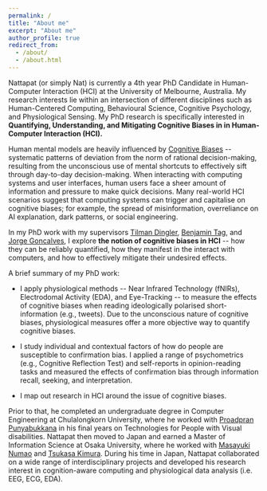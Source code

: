```yaml
---
permalink: /
title: "About me"
excerpt: "About me"
author_profile: true
redirect_from: 
  - /about/
  - /about.html
---
```


Nattapat (or simply Nat) is currently a 4th year PhD Candidate in Human-Computer Interaction (HCI) at the University of Melbourne, Australia. My research interests lie within an intersection of different disciplines such as Human-Centered Computing, Behavioural Science, Cognitive Psychology, and Physiological Sensing. My PhD research is specifically interested in **Quantifying, Understanding, and Mitigating Cognitive Biases in in Human-Computer Interaction (HCI).**

Human mental models are heavily influenced by [Cognitive Biases](https://en.wikipedia.org/wiki/Cognitive_bias) -- systematic patterns of deviation from the norm of rational decision-making, resulting from the unconscious use of mental shortcuts to effectively sift through day-to-day decision-making. When interacting with computing systems and user interfaces, human users face a sheer amount of information and pressure to make quick decisions. Many real-world HCI scenarios suggest that computing systems can trigger and capitalise on cognitive biases; for example, the spread of misinformation, overreliance on AI explanation, dark patterns, or social engineering. 

In my PhD work with my supervisors [Tilman Dingler](http://www.tilmanification.com), [Benjamin Tag](https://findanexpert.unimelb.edu.au/profile/852535-benjamin-tag), and [Jorge Goncalves](https://www.jorgegoncalves.com/), I explore **the notion of cognitive biases in HCI** -- how they can be reliably quantified, how they manifest in the interact with computers, and how to effectively mitigate their undesired effects.

A brief summary of my PhD work:
* I apply physiological methods -- Near Infrared Technology (fNIRs), Electrodomal Activity (EDA), and Eye-Tracking -- to measure the effects of cognitive biases when reading ideologically polarised short-information (e.g., tweets). Due to the unconscious nature of cognitive biases, physiological measures offer a more objective way to quantify cognitive biases.

* I study individual and contextual factors of how do people are susceptible to confirmation bias. I applied a range of psychometrics (e.g., Cognitive Reflection Test) and self-reports in opinion-reading tasks and measured the effects of confirmation bias through information recall, seeking, and interpretation.

* I map out research in HCI around the issue of cognitive biases.

Prior to that, he completed an undergraduate degree in Computer Engineering at Chulalongkorn University, where he worked with [Proadpran Punyabukkana](mailto:proadpran.p@chula.ac.th) in his final years on Technologies for People with Visual disabilities. Nattapat then moved to Japan and earned a Master of Information Science at Osaka University, where he worked with [Masayuki Numao](mailto:numao@ai.sanken.osaka-u.ac.jp) and [Tsukasa Kimura](https://tsukasakimura.wixsite.com/home/english). During his time in Japan, Nattapat collaborated on a wide range of interdisciplinary projects and developed his research interest in cognition-aware computing and physiological data analysis (i.e. EEG, ECG, EDA). 
